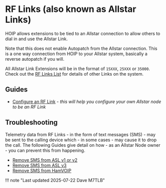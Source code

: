 # RF Links (also known as Allstar Links)

HOIP allows extensions to be tied to an Allstar connection to allow others to dial in and use the Allstar Link.

Note that this does not enable Autopatch from the Allstar connection. This is a one way connection from HOIP to your Allstar system, basically a reverse autopatch if you will.

All Allstar Link Extensions will be in the format of `15XXX`, `25XXX` or `35000`.  Check out the [RF Links List](../../reference/rf-links-list.md) for details of other Links on the system.

## Guides

* [Configure an RF Link](./configure-rf-links.md) - _this will help you configure your own Allstar node to be an RF Link_

## Troubleshooting

Telemetry data from RF Links - in the form of text messages (SMS) - may be sent to the calling device which - in some cases - may cause it to drop the call.  The following Guides give detail on how - as an Allstar Node owner - you can prevent this from happening.

* [Remove SMS from ASL v1 or v2](./remove-sms-asl-1-2.md)
* [Remove SMS from ASL v3](./remove-sms-asl-3.md)
* [Remove SMS from HamVOIP](./remove-sms-hamvoip.md)

!!! note "Last updated 2025-07-22 Dave M7TLB"
